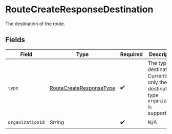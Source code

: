 # RouteCreateResponseDestination

The destination of the route.


## Fields

| Field                                                                                     | Type                                                                                      | Required                                                                                  | Description                                                                               | Example                                                                                   |
| ----------------------------------------------------------------------------------------- | ----------------------------------------------------------------------------------------- | ----------------------------------------------------------------------------------------- | ----------------------------------------------------------------------------------------- | ----------------------------------------------------------------------------------------- |
| `type`                                                                                    | [RouteCreateResponseType](../../models/components/RouteCreateResponseType.md)             | :heavy_check_mark:                                                                        | The type of destination. Currently only the destination type `organization` is supported. | organization                                                                              |
| `organizationId`                                                                          | *String*                                                                                  | :heavy_check_mark:                                                                        | N/A                                                                                       | org_1234567                                                                               |